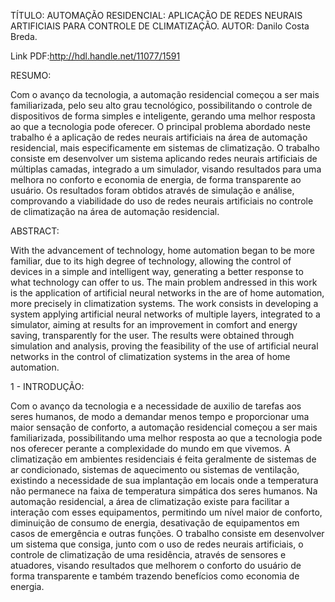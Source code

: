 TÍTULO: AUTOMAÇÃO RESIDENCIAL: APLICAÇÃO DE REDES NEURAIS ARTIFICIAIS PARA CONTROLE DE CLIMATIZAÇÃO.
AUTOR: Danilo Costa Breda.

Link PDF:http://hdl.handle.net/11077/1591

RESUMO:

Com o avanço da tecnologia, a automação residencial começou a ser mais familiarizada, pelo
seu alto grau tecnológico, possibilitando o controle de dispositivos de forma simples e
inteligente, gerando uma melhor resposta ao que a tecnologia pode oferecer. O principal
problema abordado neste trabalho é a aplicação de redes neurais artificiais na área de
automação residencial, mais especificamente em sistemas de climatização. O trabalho
consiste em desenvolver um sistema aplicando redes neurais artificiais de múltiplas camadas,
integrado a um simulador, visando resultados para uma melhora no conforto e economia de
energia, de forma transparente ao usuário. Os resultados foram obtidos através de simulação e
análise, comprovando a viabilidade do uso de redes neurais artificiais no controle de
climatização na área de automação residencial.

ABSTRACT:

With the advancement of technology, home automation began to be more familiar, due to its
high degree of technology, allowing the control of devices in a simple and intelligent way,
generating a better response to what technology can offer to us. The main problem andressed
in this work is the application of artificial neural networks in the are of home automation,
more precisely in climatization systems. The work consists in developing a system applying
artificial neural networks of multiple layers, integrated to a simulator, aiming at results for an
improvement in comfort and energy saving, transparently for the user. The results were
obtained through simulation and analysis, proving the feasibility of the use of artificial neural
networks in the control of climatization systems in the area of home automation.

1 - INTRODUÇÃO:

Com o avanço da tecnologia e a necessidade de auxilio de tarefas aos seres humanos,
de modo a demandar menos tempo e proporcionar uma maior sensação de conforto, a
automação residencial começou a ser mais familiarizada, possibilitando uma melhor resposta
ao que a tecnologia pode nos oferecer perante a complexidade do mundo em que vivemos.
A climatização em ambientes residenciais é feita geralmente de sistemas de ar
condicionado, sistemas de aquecimento ou sistemas de ventilação, existindo a necessidade de
sua implantação em locais onde a temperatura não permanece na faixa de temperatura
simpática dos seres humanos.
Na automação residencial, a área de climatização existe para facilitar a interação com
esses equipamentos, permitindo um nível maior de conforto, diminuição de consumo de
energia, desativação de equipamentos em casos de emergência e outras funções.
O trabalho consiste em desenvolver um sistema que consiga, junto com o uso de
redes neurais artificiais, o controle de climatização de uma residência, através de sensores e
atuadores, visando resultados que melhorem o conforto do usuário de forma transparente e
também trazendo benefícios como economia de energia.
